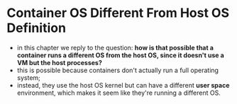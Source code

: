 # Container OS Different From Host OS Definition

- in this chapter we reply to the question: **how is that possible that a container runs a different OS from the host OS, since it doesn't use a VM but the host processes?**
- this is possible because containers don't actually run a full operating system;
- instead, they use the host OS kernel but can have a different **user space** environment, which makes it seem like they're running a different OS.
